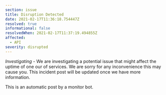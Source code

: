 ```yaml
---
section: issue
title: Disruption Detected
date: 2021-02-17T11:36:18.754447Z
resolved: true
informational: false
resolvedWhen: 2021-02-17T11:37:19.494855Z
affected:
  - API
severity: disrupted
---
```

*Investigating* - We are investigating a potential issue that might affect the uptime of one our of services. We are sorry for any inconvenience this may cause you. This incident post will be updated once we have more information.

This is an automatic post by a monitor bot.
        